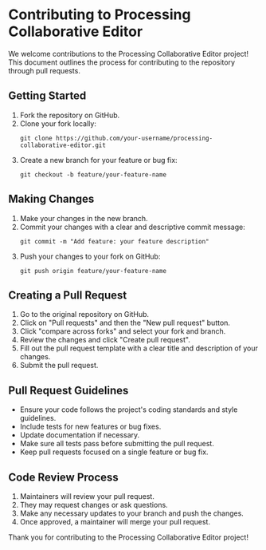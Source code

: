 # Contributing to Processing Collaborative Editor

We welcome contributions to the Processing Collaborative Editor project! This document outlines the process for contributing to the repository through pull requests.

## Getting Started

1. Fork the repository on GitHub.
2. Clone your fork locally:
   ```
   git clone https://github.com/your-username/processing-collaborative-editor.git
   ```
3. Create a new branch for your feature or bug fix:
   ```
   git checkout -b feature/your-feature-name
   ```

## Making Changes

1. Make your changes in the new branch.
2. Commit your changes with a clear and descriptive commit message:
   ```
   git commit -m "Add feature: your feature description"
   ```
3. Push your changes to your fork on GitHub:
   ```
   git push origin feature/your-feature-name
   ```

## Creating a Pull Request

1. Go to the original repository on GitHub.
2. Click on "Pull requests" and then the "New pull request" button.
3. Click "compare across forks" and select your fork and branch.
4. Review the changes and click "Create pull request".
5. Fill out the pull request template with a clear title and description of your changes.
6. Submit the pull request.

## Pull Request Guidelines

- Ensure your code follows the project's coding standards and style guidelines.
- Include tests for new features or bug fixes.
- Update documentation if necessary.
- Make sure all tests pass before submitting the pull request.
- Keep pull requests focused on a single feature or bug fix.

## Code Review Process

1. Maintainers will review your pull request.
2. They may request changes or ask questions.
3. Make any necessary updates to your branch and push the changes.
4. Once approved, a maintainer will merge your pull request.

Thank you for contributing to the Processing Collaborative Editor project!
